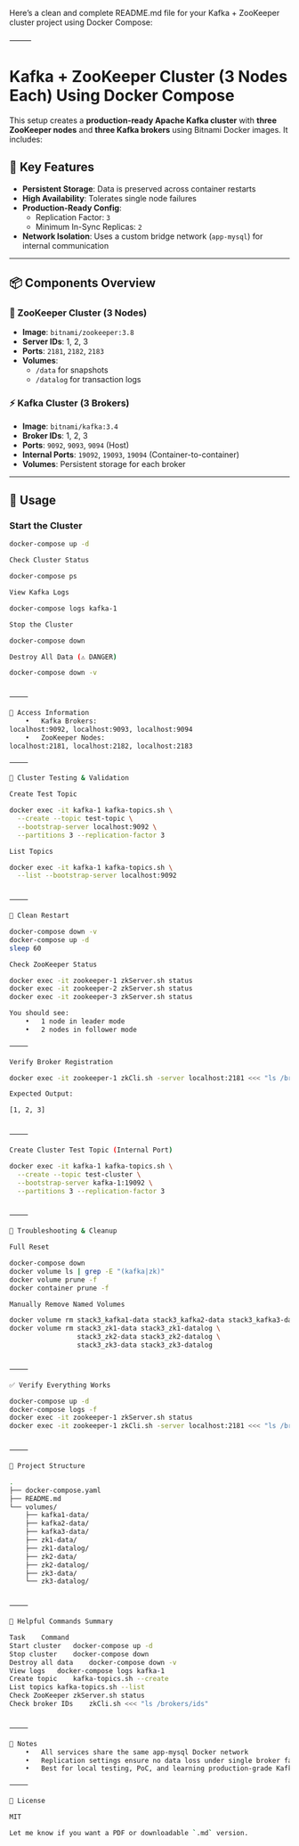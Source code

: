Here’s a clean and complete README.md file for your Kafka + ZooKeeper cluster project using Docker Compose:

⸻


# Kafka + ZooKeeper Cluster (3 Nodes Each) Using Docker Compose

This setup creates a **production-ready Apache Kafka cluster** with **three ZooKeeper nodes** and **three Kafka brokers** using Bitnami Docker images. It includes:

## 🚀 Key Features

- **Persistent Storage**: Data is preserved across container restarts
- **High Availability**: Tolerates single node failures
- **Production-Ready Config**:
  - Replication Factor: `3`
  - Minimum In-Sync Replicas: `2`
- **Network Isolation**: Uses a custom bridge network (`app-mysql`) for internal communication

---

## 📦 Components Overview

### 🐘 ZooKeeper Cluster (3 Nodes)
- **Image**: `bitnami/zookeeper:3.8`
- **Server IDs**: 1, 2, 3
- **Ports**: `2181`, `2182`, `2183`
- **Volumes**:
  - `/data` for snapshots
  - `/datalog` for transaction logs

### ⚡ Kafka Cluster (3 Brokers)
- **Image**: `bitnami/kafka:3.4`
- **Broker IDs**: 1, 2, 3
- **Ports**: `9092`, `9093`, `9094` (Host)
- **Internal Ports**: `19092`, `19093`, `19094` (Container-to-container)
- **Volumes**: Persistent storage for each broker

---

## 📖 Usage

### Start the Cluster

```bash
docker-compose up -d

Check Cluster Status

docker-compose ps

View Kafka Logs

docker-compose logs kafka-1

Stop the Cluster

docker-compose down

Destroy All Data (⚠️ DANGER)

docker-compose down -v


⸻

🎯 Access Information
	•	Kafka Brokers:
localhost:9092, localhost:9093, localhost:9094
	•	ZooKeeper Nodes:
localhost:2181, localhost:2182, localhost:2183

⸻

🧪 Cluster Testing & Validation

Create Test Topic

docker exec -it kafka-1 kafka-topics.sh \
  --create --topic test-topic \
  --bootstrap-server localhost:9092 \
  --partitions 3 --replication-factor 3

List Topics

docker exec -it kafka-1 kafka-topics.sh \
  --list --bootstrap-server localhost:9092


⸻

🔄 Clean Restart

docker-compose down -v
docker-compose up -d
sleep 60

Check ZooKeeper Status

docker exec -it zookeeper-1 zkServer.sh status
docker exec -it zookeeper-2 zkServer.sh status
docker exec -it zookeeper-3 zkServer.sh status

You should see:
	•	1 node in leader mode
	•	2 nodes in follower mode

⸻

Verify Broker Registration

docker exec -it zookeeper-1 zkCli.sh -server localhost:2181 <<< "ls /brokers/ids"

Expected Output:

[1, 2, 3]


⸻

Create Cluster Test Topic (Internal Port)

docker exec -it kafka-1 kafka-topics.sh \
  --create --topic test-cluster \
  --bootstrap-server kafka-1:19092 \
  --partitions 3 --replication-factor 3


⸻

🧹 Troubleshooting & Cleanup

Full Reset

docker-compose down
docker volume ls | grep -E "(kafka|zk)"
docker volume prune -f
docker container prune -f

Manually Remove Named Volumes

docker volume rm stack3_kafka1-data stack3_kafka2-data stack3_kafka3-data
docker volume rm stack3_zk1-data stack3_zk1-datalog \
                 stack3_zk2-data stack3_zk2-datalog \
                 stack3_zk3-data stack3_zk3-datalog


⸻

✅ Verify Everything Works

docker-compose up -d
docker-compose logs -f
docker exec -it zookeeper-1 zkServer.sh status
docker exec -it zookeeper-1 zkCli.sh -server localhost:2181 <<< "ls /brokers/ids"


⸻

📁 Project Structure

.
├── docker-compose.yaml
├── README.md
└── volumes/
    ├── kafka1-data/
    ├── kafka2-data/
    ├── kafka3-data/
    ├── zk1-data/
    ├── zk1-datalog/
    ├── zk2-data/
    ├── zk2-datalog/
    ├── zk3-data/
    └── zk3-datalog/


⸻

🧰 Helpful Commands Summary

Task	Command
Start cluster	docker-compose up -d
Stop cluster	docker-compose down
Destroy all data	docker-compose down -v
View logs	docker-compose logs kafka-1
Create topic	kafka-topics.sh --create
List topics	kafka-topics.sh --list
Check ZooKeeper	zkServer.sh status
Check broker IDs	zkCli.sh <<< "ls /brokers/ids"


⸻

🧠 Notes
	•	All services share the same app-mysql Docker network
	•	Replication settings ensure no data loss under single broker failure
	•	Best for local testing, PoC, and learning production-grade Kafka

⸻

📜 License

MIT

Let me know if you want a PDF or downloadable `.md` version.
